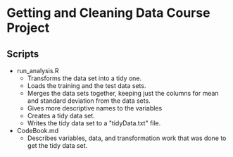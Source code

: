# Getting and Cleaning Data Course Project

## Scripts
* run_analysis.R
	* Transforms the data set into a tidy one.
	* Loads the training and the test data sets.
	* Merges the data sets together, keeping just the columns for mean and standard deviation from the data sets.
	* Gives more descriptive names to the variables
	* Creates a tidy data set.
	* Writes the tidy data set to a "tidyData.txt" file.
* CodeBook.md
	* Describes variables, data, and transformation work that was done to get the tidy data set.
